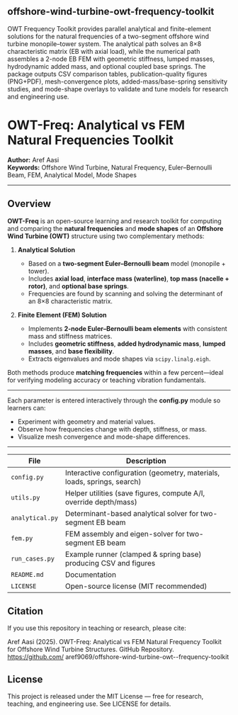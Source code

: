 ## offshore-wind-turbine-owt-frequency-toolkit
OWT Frequency Toolkit provides parallel analytical and finite-element solutions for the natural frequencies of a two-segment offshore wind turbine monopile–tower system. The analytical path solves an 8×8 characteristic matrix (EB with axial load), while the numerical path assembles a 2-node EB FEM with geometric stiffness, lumped masses, hydrodynamic added mass, and optional coupled base springs. The package outputs CSV comparison tables, publication-quality figures (PNG+PDF), mesh-convergence plots, added-mass/base-spring sensitivity studies, and mode-shape overlays to validate and tune models for research and engineering use.

# OWT-Freq: Analytical vs FEM Natural Frequencies Toolkit

**Author:** Aref Aasi  
**Keywords:** Offshore Wind Turbine, Natural Frequency, Euler–Bernoulli Beam, FEM, Analytical Model, Mode Shapes  

---

## Overview

**OWT-Freq** is an open-source learning and research toolkit for computing and comparing the **natural frequencies** and **mode shapes** of an **Offshore Wind Turbine (OWT)** structure using two complementary methods:

1. **Analytical Solution**  
   - Based on a **two-segment Euler–Bernoulli beam** model (monopile + tower).  
   - Includes **axial load**, **interface mass (waterline)**, **top mass (nacelle + rotor)**, and **optional base springs**.  
   - Frequencies are found by scanning and solving the determinant of an 8×8 characteristic matrix.

2. **Finite Element (FEM) Solution**  
   - Implements **2-node Euler–Bernoulli beam elements** with consistent mass and stiffness matrices.  
   - Includes **geometric stiffness**, **added hydrodynamic mass**, **lumped masses**, and **base flexibility**.  
   - Extracts eigenvalues and mode shapes via `scipy.linalg.eigh`.

Both methods produce **matching frequencies** within a few percent—ideal for verifying modeling accuracy or teaching vibration fundamentals.

---
Each parameter is entered interactively through the **config.py** module so learners can:
- Experiment with geometry and material values.
- Observe how frequencies change with depth, stiffness, or mass.
- Visualize mesh convergence and mode-shape differences.

---
| File               | Description                                                             |
| ------------------ | ----------------------------------------------------------------------- |
| `config.py`        | Interactive configuration (geometry, materials, loads, springs, search) |
| `utils.py`         | Helper utilities (save figures, compute A/I, override depth/mass)       |
| `analytical.py`    | Determinant-based analytical solver for two-segment EB beam             |
| `fem.py`           | FEM assembly and eigen-solver for two-segment EB beam                   |
| `run_cases.py`     | Example runner (clamped & spring base) producing CSV and figures        |
| `README.md`        | Documentation                                                           |
| `LICENSE`          | Open-source license (MIT recommended)                                   |






## Citation

If you use this repository in teaching or research, please cite:

Aref Aasi (2025). OWT-Freq: Analytical vs FEM Natural Frequency Toolkit for Offshore Wind Turbine Structures. GitHub Repository.
https://github.com/
aref9069/offshore-wind-turbine-owt--frequency-toolkit


## License

This project is released under the MIT License — free for research, teaching, and engineering use.
See LICENSE
 for details.
